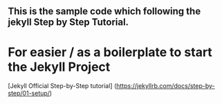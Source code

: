 ## This is the sample code which following the jekyll Step by Step Tutorial. 
# For easier / as a boilerplate to start the Jekyll Project

[Jekyll Official Step-by-Step tutorial] (https://jekyllrb.com/docs/step-by-step/01-setup/)
